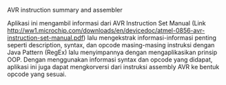 AVR instruction summary and assembler

Aplikasi ini mengambil informasi dari AVR Instruction Set Manual (Link http://ww1.microchip.com/downloads/en/devicedoc/atmel-0856-avr-instruction-set-manual.pdf) lalu mengekstrak informasi-informasi penting seperti description, syntax, dan opcode masing-masing instruksi dengan Java Pattern (RegEx) lalu menyimpannya dengan mengaplikasikan prinsip OOP. Dengan menggunakan informasi syntax dan opcode yang didapat, aplikasi ini juga dapat mengkorversi dari instruksi assembly AVR ke bentuk opcode yang sesuai.

